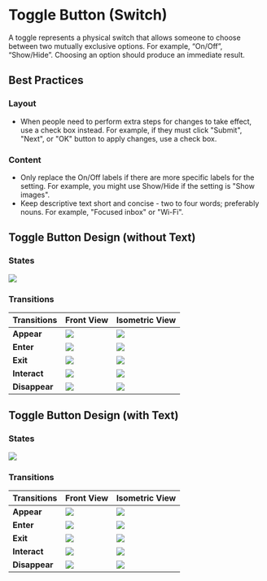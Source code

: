 # Toggle Button (Switch)

A toggle represents a physical switch that allows someone to choose between two mutually exclusive options.  For example, “On/Off”, “Show/Hide”. Choosing an option should produce an immediate result.

## Best Practices

### Layout

* When people need to perform extra steps for changes to take effect, use a check box instead. For example, if they must click "Submit", "Next", or "OK" button to apply changes, use a check box.

### Content

* Only replace the On/Off labels if there are more specific labels for the setting. For example, you might use Show/Hide if the setting is "Show images".
* Keep descriptive text short and concise - two to four words; preferably nouns. For example, "Focused inbox" or "Wi-Fi".

## Toggle Button Design (without Text)

### &#x20;States

![](https://tesseractimaging.atlassian.net/wiki/download/thumbnails/78809379/toggle-buttons-states-\(without-text\).png?version=1\&modificationDate=1600853593965\&cacheVersion=1\&api=v2\&width=680)

### Transitions

| **Transitions** | **Front View**                                                                                                                                                                       | **Isometric View**                                                                                                                                                                    |
| --------------- | ------------------------------------------------------------------------------------------------------------------------------------------------------------------------------------ | ------------------------------------------------------------------------------------------------------------------------------------------------------------------------------------- |
| **Appear**      | ![](https://tesseractimaging.atlassian.net/wiki/download/thumbnails/78809379/FRONT_toggle_apper.gif?version=1\&modificationDate=1601470877592\&cacheVersion=1\&api=v2\&width=217)    | ![](https://tesseractimaging.atlassian.net/wiki/download/thumbnails/78809379/Toggle_Appear_Persp.gif?version=1\&modificationDate=1600847911908\&cacheVersion=1\&api=v2\&width=217)    |
| **Enter**       | ![](https://tesseractimaging.atlassian.net/wiki/download/thumbnails/78809379/FRONT_toggle_enter.gif?version=1\&modificationDate=1601470878068\&cacheVersion=1\&api=v2\&width=217)    | ![](https://tesseractimaging.atlassian.net/wiki/download/thumbnails/78809379/Toggle_Enter_Persp.gif?version=1\&modificationDate=1600846575095\&cacheVersion=1\&api=v2\&width=217)     |
| **Exit**        | ![](https://tesseractimaging.atlassian.net/wiki/download/thumbnails/78809379/FRONT__toggle_exit.gif?version=1\&modificationDate=1601470877877\&cacheVersion=1\&api=v2\&width=217)    | ![](https://tesseractimaging.atlassian.net/wiki/download/thumbnails/78809379/Toggle_Exit_Persp.gif?version=1\&modificationDate=1600846586958\&cacheVersion=1\&api=v2\&width=217)      |
| **Interact**    | ![](https://tesseractimaging.atlassian.net/wiki/download/thumbnails/78809379/FRONT_toggle_interact.gif?version=1\&modificationDate=1601470878201\&cacheVersion=1\&api=v2\&width=217) | ![](https://tesseractimaging.atlassian.net/wiki/download/thumbnails/78809379/Toggle_Interact_Persp.gif?version=1\&modificationDate=1600846594874\&cacheVersion=1\&api=v2\&width=217)  |
| **Disappear**   | ![](https://tesseractimaging.atlassian.net/wiki/download/thumbnails/78809379/FRONT_toggle_disapper.gif?version=1\&modificationDate=1601470877823\&cacheVersion=1\&api=v2\&width=217) | ![](https://tesseractimaging.atlassian.net/wiki/download/thumbnails/78809379/Toggle_Disappear_Persp.gif?version=1\&modificationDate=1600847921501\&cacheVersion=1\&api=v2\&width=217) |

## Toggle Button Design (with Text)

### States

![](https://tesseractimaging.atlassian.net/wiki/download/thumbnails/78809379/toggle-buttons-states-\(with-text\).png?version=1\&modificationDate=1600853656288\&cacheVersion=1\&api=v2\&width=680)

### Transitions

| **Transitions** | **Front View**                                                                                                                                                                            | **Isometric View**                                                                                                                                                                        |
| --------------- | ----------------------------------------------------------------------------------------------------------------------------------------------------------------------------------------- | ----------------------------------------------------------------------------------------------------------------------------------------------------------------------------------------- |
| **Appear**      | ![](https://tesseractimaging.atlassian.net/wiki/download/thumbnails/78809379/TextToggle_Appear_Front.gif?version=1\&modificationDate=1600847936828\&cacheVersion=1\&api=v2\&width=217)    | ![](https://tesseractimaging.atlassian.net/wiki/download/thumbnails/78809379/TextToggle_Appear_Persp.gif?version=1\&modificationDate=1600847941291\&cacheVersion=1\&api=v2\&width=217)    |
| **Enter**       | ![](https://tesseractimaging.atlassian.net/wiki/download/thumbnails/78809379/TextToggle_Enter_Front.gif?version=1\&modificationDate=1600846629101\&cacheVersion=1\&api=v2\&width=217)     | ![](https://tesseractimaging.atlassian.net/wiki/download/thumbnails/78809379/TextToggle_Enter_Persp.gif?version=1\&modificationDate=1600846632180\&cacheVersion=1\&api=v2\&width=217)     |
| **Exit**        | ![](https://tesseractimaging.atlassian.net/wiki/download/thumbnails/78809379/TextToggle_Exit_Front.gif?version=1\&modificationDate=1600846639624\&cacheVersion=1\&api=v2\&width=217)      | ![](https://tesseractimaging.atlassian.net/wiki/download/thumbnails/78809379/TextToggle_Exit_Persp.gif?version=1\&modificationDate=1600846644836\&cacheVersion=1\&api=v2\&width=217)      |
| **Interact**    | ![](https://tesseractimaging.atlassian.net/wiki/download/thumbnails/78809379/TextToggle_Interact_Front.gif?version=1\&modificationDate=1600846655439\&cacheVersion=1\&api=v2\&width=217)  | ![](https://tesseractimaging.atlassian.net/wiki/download/thumbnails/78809379/TextToggle_Interact_Persp.gif?version=1\&modificationDate=1600846659454\&cacheVersion=1\&api=v2\&width=217)  |
| **Disappear**   | ![](https://tesseractimaging.atlassian.net/wiki/download/thumbnails/78809379/TextToggle_Disappear_Front.gif?version=1\&modificationDate=1600847952638\&cacheVersion=1\&api=v2\&width=217) | ![](https://tesseractimaging.atlassian.net/wiki/download/thumbnails/78809379/TextToggle_Disappear_Persp.gif?version=1\&modificationDate=1600847956316\&cacheVersion=1\&api=v2\&width=217) |
